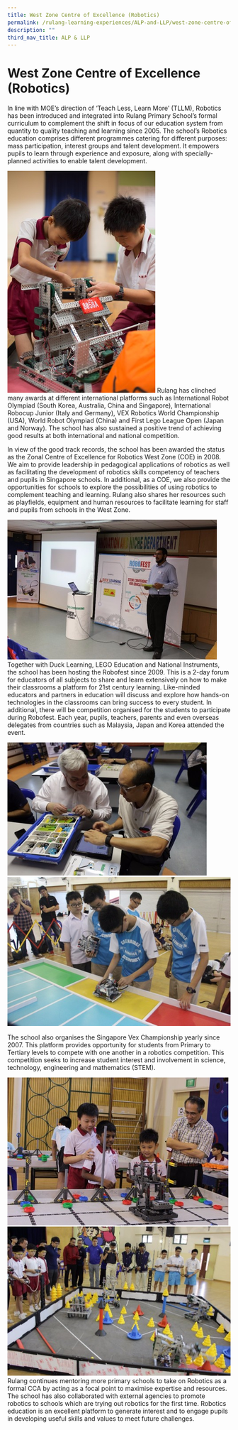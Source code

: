 ```yaml
---
title: West Zone Centre of Excellence (Robotics)
permalink: /rulang-learning-experiences/ALP-and-LLP/west-zone-centre-of-excellence-robotics
description: ""
third_nav_title: ALP & LLP
---
```

# West Zone Centre of Excellence (Robotics)


In line with MOE’s direction of ‘Teach Less, Learn More’ (TLLM), Robotics has been introduced and integrated into Rulang Primary School’s formal curriculum to complement the shift in focus of our education system from quantity to quality teaching and learning since 2005. The school’s Robotics education comprises different programmes catering for different purposes: mass participation, interest groups and talent development. It empowers pupils to learn through experience and exposure, along with specially-planned activities to enable talent development.  
  
![](/images/WZ%20Robotics1.jpg)
Rulang has clinched many awards at different international platforms such as International Robot Olympiad (South Korea, Australia, China and Singapore), International Robocup Junior (Italy and Germany), VEX Robotics World Championship (USA), World Robot Olympiad (China) and First Lego League Open (Japan and Norway). The school has also sustained a positive trend of achieving good results at both international and national competition.  
  
In view of the good track records, the school has been awarded the status as the Zonal Centre of Excellence for Robotics West Zone (COE) in 2008. We aim to provide leadership in pedagogical applications of robotics as well as facilitating the development of robotics skills competency of teachers and pupils in Singapore schools. In additional, as a COE, we also provide the opportunities for schools to explore the possibilities of using robotics to complement teaching and learning. Rulang also shares her resources such as playfields, equipment and human resources to facilitate learning for staff and pupils from schools in the West Zone.

![](/images/WZ%20Robotics2.jpg)
Together with Duck Learning, LEGO Education and National Instruments, the school has been hosting the Robofest since 2009. This is a 2-day forum for educators of all subjects to share and learn extensively on how to make their classrooms a platform for 21st century learning. Like-minded educators and partners in education will discuss and explore how hands-on technologies in the classrooms can bring success to every student. In additional, there will be competition organised for the students to participate during Robofest. Each year, pupils, teachers, parents and even overseas delegates from countries such as Malaysia, Japan and Korea attended the event.

![](/images/WZ%20Robotics3.jpg)
![](/images/WZ%20Robotics4.jpg)

The school also organises the Singapore Vex Championship yearly since 2007. This platform provides opportunity for students from Primary to Tertiary levels to compete with one another in a robotics competition. This competition seeks to increase student interest and involvement in science, technology, engineering and mathematics (STEM).

![](/images/WZ%20Robotics5.jpg)
![](/images/WZ%20Robotics6.jpg)
Rulang continues mentoring more primary schools to take on Robotics as a formal CCA by acting as a focal point to maximise expertise and resources. The school has also collaborated with external agencies to promote robotics to schools which are trying out robotics for the first time. Robotics education is an excellent platform to generate interest and to engage pupils in developing useful skills and values to meet future challenges.